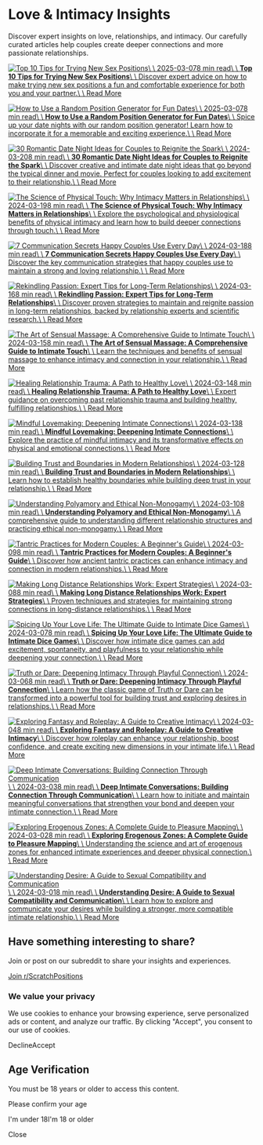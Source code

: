# Love & Intimacy Insights

Discover expert insights on love, relationships, and intimacy. Our carefully curated articles help couples create deeper connections and more passionate relationships.

[![Top 10 Tips for Trying New Sex Positions](https://images.pexels.com/photos/3225531/pexels-photo-3225531.jpeg)\\
\\
2025-03-078 min read\\
\\
**Top 10 Tips for Trying New Sex Positions**\\
\\
Discover expert advice on how to make trying new sex positions a fun and comfortable experience for both you and your partner.\\
\\
Read More](https://scratchpositions.fun/blogs/top-10-tips-for-trying-new-sex-positions)

[![How to Use a Random Position Generator for Fun Dates](https://images.pexels.com/photos/3225531/pexels-photo-3225531.jpeg)\\
\\
2025-03-078 min read\\
\\
**How to Use a Random Position Generator for Fun Dates**\\
\\
Spice up your date nights with our random position generator! Learn how to incorporate it for a memorable and exciting experience.\\
\\
Read More](https://scratchpositions.fun/blogs/how-to-use-a-random-position-generator-for-fun-dates)

[![30 Romantic Date Night Ideas for Couples to Reignite the Spark](https://images.pexels.com/photos/3225531/pexels-photo-3225531.jpeg)\\
\\
2024-03-208 min read\\
\\
**30 Romantic Date Night Ideas for Couples to Reignite the Spark**\\
\\
Discover creative and intimate date night ideas that go beyond the typical dinner and movie. Perfect for couples looking to add excitement to their relationship.\\
\\
Read More](https://scratchpositions.fun/blogs/30-romantic-date-night-ideas-for-couples)

[![The Science of Physical Touch: Why Intimacy Matters in Relationships](https://images.pexels.com/photos/6707631/pexels-photo-6707631.jpeg)\\
\\
2024-03-198 min read\\
\\
**The Science of Physical Touch: Why Intimacy Matters in Relationships**\\
\\
Explore the psychological and physiological benefits of physical intimacy and learn how to build deeper connections through touch.\\
\\
Read More](https://scratchpositions.fun/blogs/science-of-physical-touch-intimacy-guide)

[![7 Communication Secrets Happy Couples Use Every Day](https://images.pexels.com/photos/4906286/pexels-photo-4906286.jpeg)\\
\\
2024-03-188 min read\\
\\
**7 Communication Secrets Happy Couples Use Every Day**\\
\\
Discover the key communication strategies that happy couples use to maintain a strong and loving relationship.\\
\\
Read More](https://scratchpositions.fun/blogs/communication-secrets-happy-couples)

[![Rekindling Passion: Expert Tips for Long-Term Relationships](https://images.pexels.com/photos/4149223/pexels-photo-4149223.jpeg?auto=compress&cs=tinysrgb&w=800)\\
\\
2024-03-168 min read\\
\\
**Rekindling Passion: Expert Tips for Long-Term Relationships**\\
\\
Discover proven strategies to maintain and reignite passion in long-term relationships, backed by relationship experts and scientific research.\\
\\
Read More](https://scratchpositions.fun/blogs/rekindling-passion-long-term-relationships)

[![The Art of Sensual Massage: A Comprehensive Guide to Intimate Touch](https://images.pexels.com/photos/6663469/pexels-photo-6663469.jpeg?auto=compress&cs=tinysrgb&w=800)\\
\\
2024-03-158 min read\\
\\
**The Art of Sensual Massage: A Comprehensive Guide to Intimate Touch**\\
\\
Learn the techniques and benefits of sensual massage to enhance intimacy and connection in your relationship.\\
\\
Read More](https://scratchpositions.fun/blogs/art-of-sensual-massage-guide)

[![Healing Relationship Trauma: A Path to Healthy Love](https://images.pexels.com/photos/7176026/pexels-photo-7176026.jpeg?auto=compress&cs=tinysrgb&w=800)\\
\\
2024-03-148 min read\\
\\
**Healing Relationship Trauma: A Path to Healthy Love**\\
\\
Expert guidance on overcoming past relationship trauma and building healthy, fulfilling relationships.\\
\\
Read More](https://scratchpositions.fun/blogs/healing-relationship-trauma)

[![Mindful Lovemaking: Deepening Intimate Connections](https://images.pexels.com/photos/8127035/pexels-photo-8127035.jpeg?auto=compress&cs=tinysrgb&w=800)\\
\\
2024-03-138 min read\\
\\
**Mindful Lovemaking: Deepening Intimate Connections**\\
\\
Explore the practice of mindful intimacy and its transformative effects on physical and emotional connections.\\
\\
Read More](https://scratchpositions.fun/blogs/mindful-lovemaking-guide)

[![Building Trust and Boundaries in Modern Relationships](https://images.pexels.com/photos/4098157/pexels-photo-4098157.jpeg?auto=compress&cs=tinysrgb&w=800)\\
\\
2024-03-128 min read\\
\\
**Building Trust and Boundaries in Modern Relationships**\\
\\
Learn how to establish healthy boundaries while building deep trust in your relationship.\\
\\
Read More](https://scratchpositions.fun/blogs/building-trust-boundaries-relationships)

[![Understanding Polyamory and Ethical Non-Monogamy](https://images.pexels.com/photos/8199562/pexels-photo-8199562.jpeg?auto=compress&cs=tinysrgb&w=800)\\
\\
2024-03-108 min read\\
\\
**Understanding Polyamory and Ethical Non-Monogamy**\\
\\
A comprehensive guide to understanding different relationship structures and practicing ethical non-monogamy.\\
\\
Read More](https://scratchpositions.fun/blogs/polyamory-ethical-non-monogamy)

[![Tantric Practices for Modern Couples: A Beginner's Guide](https://images.pexels.com/photos/6787207/pexels-photo-6787207.jpeg?auto=compress&cs=tinysrgb&w=800)\\
\\
2024-03-098 min read\\
\\
**Tantric Practices for Modern Couples: A Beginner's Guide**\\
\\
Discover how ancient tantric practices can enhance intimacy and connection in modern relationships.\\
\\
Read More](https://scratchpositions.fun/blogs/couples-tantric-practices)

[![Making Long Distance Relationships Work: Expert Strategies](https://images.pexels.com/photos/5199159/pexels-photo-5199159.jpeg?auto=compress&cs=tinysrgb&w=800)\\
\\
2024-03-088 min read\\
\\
**Making Long Distance Relationships Work: Expert Strategies**\\
\\
Proven techniques and strategies for maintaining strong connections in long-distance relationships.\\
\\
Read More](https://scratchpositions.fun/blogs/long-distance-relationship-success)

[![Spicing Up Your Love Life: The Ultimate Guide to Intimate Dice Games](https://images.pexels.com/photos/7914387/pexels-photo-7914387.jpeg?auto=compress&cs=tinysrgb&w=800)\\
\\
2024-03-078 min read\\
\\
**Spicing Up Your Love Life: The Ultimate Guide to Intimate Dice Games**\\
\\
Discover how intimate dice games can add excitement, spontaneity, and playfulness to your relationship while deepening your connection.\\
\\
Read More](https://scratchpositions.fun/blogs/foreplay-dice-games-guide)

[![Truth or Dare: Deepening Intimacy Through Playful Connection](https://images.pexels.com/photos/7915286/pexels-photo-7915286.jpeg?auto=compress&cs=tinysrgb&w=800)\\
\\
2024-03-068 min read\\
\\
**Truth or Dare: Deepening Intimacy Through Playful Connection**\\
\\
Learn how the classic game of Truth or Dare can be transformed into a powerful tool for building trust and exploring desires in relationships.\\
\\
Read More](https://scratchpositions.fun/blogs/truth-or-dare-relationship-guide)

[![Exploring Fantasy and Roleplay: A Guide to Creative Intimacy](https://images.pexels.com/photos/5876695/pexels-photo-5876695.jpeg?auto=compress&cs=tinysrgb&w=800)\\
\\
2024-03-048 min read\\
\\
**Exploring Fantasy and Roleplay: A Guide to Creative Intimacy**\\
\\
Discover how roleplay can enhance your relationship, boost confidence, and create exciting new dimensions in your intimate life.\\
\\
Read More](https://scratchpositions.fun/blogs/roleplay-fantasy-guide)

[![Deep Intimate Conversations: Building Connection Through Communication](https://images.pexels.com/photos/4557876/pexels-photo-4557876.jpeg?auto=compress&cs=tinysrgb&w=800)\\
\\
2024-03-038 min read\\
\\
**Deep Intimate Conversations: Building Connection Through Communication**\\
\\
Learn how to initiate and maintain meaningful conversations that strengthen your bond and deepen your intimate connection.\\
\\
Read More](https://scratchpositions.fun/blogs/intimate-conversation-guide)

[![Exploring Erogenous Zones: A Complete Guide to Pleasure Mapping](https://images.pexels.com/photos/6765826/pexels-photo-6765826.jpeg?auto=compress&cs=tinysrgb&w=800)\\
\\
2024-03-028 min read\\
\\
**Exploring Erogenous Zones: A Complete Guide to Pleasure Mapping**\\
\\
Understanding the science and art of erogenous zones for enhanced intimate experiences and deeper physical connection.\\
\\
Read More](https://scratchpositions.fun/blogs/erogenous-zones-complete-guide)

[![Understanding Desire: A Guide to Sexual Compatibility and Communication](https://images.pexels.com/photos/7915574/pexels-photo-7915574.jpeg?auto=compress&cs=tinysrgb&w=800)\\
\\
2024-03-018 min read\\
\\
**Understanding Desire: A Guide to Sexual Compatibility and Communication**\\
\\
Learn how to explore and communicate your desires while building a stronger, more compatible intimate relationship.\\
\\
Read More](https://scratchpositions.fun/blogs/exploring-desires-compatibility)

## Have something interesting to share?

Join or post on our subreddit to share your insights and experiences.

[Join r/ScratchPositions](https://www.reddit.com/r/scratch_positions/)

### We value your privacy

We use cookies to enhance your browsing experience, serve personalized ads or content, and analyze our traffic. By clicking "Accept", you consent to our use of cookies.

DeclineAccept

## Age Verification

You must be 18 years or older to access this content.

Please confirm your age

I'm under 18I'm 18 or older

Close